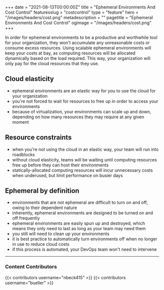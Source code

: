 +++
date = "2021-08-13T00:00:00Z"
title = "Ephemeral Environments And Cost Control"
featuresslug = "costcontrol"
type = "feature"
hero = "/images/headers/cost.png"
metadescription = ""
pagetitle = "Ephemeral Environments And Cost Control"
ogimage = "/images/headers/cost.png"
+++

In order for ephemeral environments to be a productive and worthwhile tool for your organization, they won't accumulate any unreasonable costs or consume excess resources. Using scalable ephemeral environments will keep your costs at bay, as computing resources will be allocated dynamically based on the load required. This way, your organization will only pay for the cloud resources that they use.


## Cloud elasticity
- ephemeral environments are an elastic way for you to use the cloud for your organization
- you're not forced to wait for resources to free up in order to access your environments  
- because of virtualization, your environments can scale up and down, depending on how many resources they may require at any given moment


## Resource constraints
- when you're not using the cloud in an elastic way, your team will run into roadblocks
- without cloud elasticity, teams will be waiting until computing resources free up before they can host their environments
- statically-allocated computing resources will incur unnecessary costs when underused, but limit performance on busier days


## Ephemeral by definition
- environments that are not ephemeral are difficult to turn on and off, owing to their dependent nature
- inherently, ephemeral environments are designed to be turned on and off frequently
- ephemeral environments are easily spun up and destroyed, which means they only need to last as long as your team may need them
- you still will need to clean up your environments
- it is best practice to automatically turn environments off when no longer in use to reduce cloud costs
- if this process is automated, your DevOps team won't need to intervene



----
### Content Contributors

{{< contributors username="nbeck415" >}}
{{< contributors username="bueller" >}}
